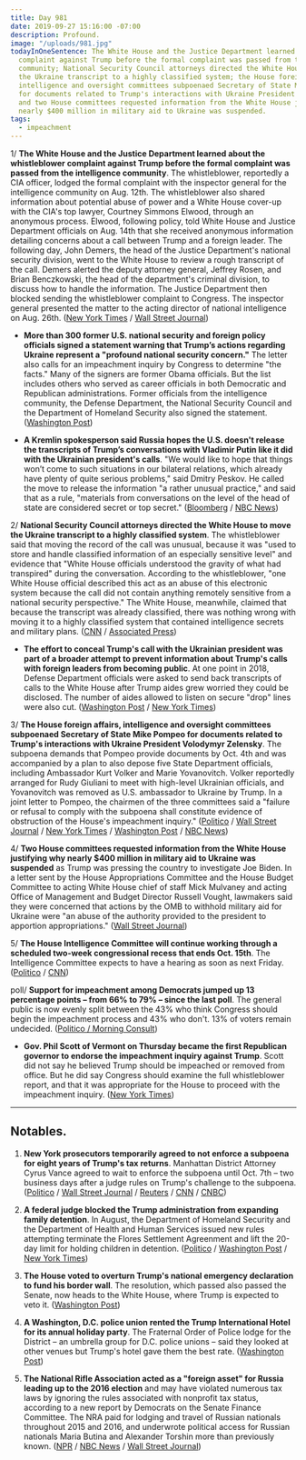 ```yaml
---
title: Day 981
date: 2019-09-27 15:16:00 -07:00
description: Profound.
image: "/uploads/981.jpg"
todayInOneSentence: The White House and the Justice Department learned about the whistleblower
  complaint against Trump before the formal complaint was passed from the intelligence
  community; National Security Council attorneys directed the White House to move
  the Ukraine transcript to a highly classified system; the House foreign affairs,
  intelligence and oversight committees subpoenaed Secretary of State Mike  Pompeo
  for documents related to Trump's interactions with Ukraine President Volodymyr Zelensky;
  and two House committees requested information from the White House justifying why
  nearly $400 million in military aid to Ukraine was suspended.
tags:
  - impeachment
---
```


1/ **The White House and the Justice Department learned about the whistleblower complaint against Trump before the formal complaint was passed from the intelligence community**. The whistleblower, reportedly a CIA officer, lodged the formal complaint with the inspector general for the intelligence community on Aug. 12th. The whistleblower also shared information about potential abuse of power and a White House cover-up with the CIA's top lawyer, Courtney Simmons Elwood, through an anonymous process. Elwood, following policy, told White House and Justice Department officials on Aug. 14th that she received anonymous information detailing concerns about a call between Trump and a foreign leader. The following day, John Demers, the head of the Justice Department's national security division, went to the White House to review a rough transcript of the call. Demers alerted the deputy attorney general, Jeffrey Rosen, and Brian Benczkowski, the head of the department's criminal division, to discuss how to handle the information. The Justice Department then blocked sending the whistleblower complaint to Congress. The inspector general presented the matter to the acting director of national intelligence on Aug. 26th. ([New York Times](https://www.nytimes.com/2019/09/26/us/politics/who-is-whistleblower.html) / [Wall Street Journal](https://www.wsj.com/articles/justice-department-got-early-word-of-concerns-about-trumps-ukraine-call-11569606526))

* **More than 300 former U.S. national security and foreign policy officials signed a statement warning that Trump’s actions regarding Ukraine represent a "profound national security concern."** The letter also calls for an impeachment inquiry by Congress to determine "the facts." Many of the signers are former Obama officials. But the list includes others who served as career officials in both Democratic and Republican administrations. Former officials from the intelligence community, the Defense Department, the National Security Council and the Department of Homeland Security also signed the statement. ([Washington Post](https://www.washingtonpost.com/national-security/nearly-300-former-officials-call-trumps-actions-concerning-ukraine-profound-national-security-concern/2019/09/27/254c09ac-e09e-11e9-8dc8-498eabc129a0_story.html))

* **A Kremlin spokesperson said Russia hopes the U.S. doesn't release the transcripts of Trump’s conversations with Vladimir Putin like it did with the Ukrainian president's calls**. "We would like to hope that things won’t come to such situations in our bilateral relations, which already have plenty of quite serious problems," said Dmitry Peskov. He called the move to release the information "a rather unusual practice," and said that as a rule, "materials from conversations on the level of the head of state are considered secret or top secret." ([Bloomberg](https://www.bloomberg.com/news/articles/2019-09-27/kremlin-hopes-white-house-doesn-t-release-putin-trump-calls) / [NBC News](https://www.nbcnews.com/news/world/kremlin-says-it-hopes-u-s-would-not-release-trump-n1059446))

2/ **National Security Council attorneys directed the White House to move the Ukraine transcript to a highly classified system**. The whistleblower said that moving the record of the call was unusual, because it was "used to store and handle classified information of an especially sensitive level" and evidence that "White House officials understood the gravity of what had transpired" during the conversation. According to the whistleblower, "one White House official described this act as an abuse of this electronic system because the call did not contain anything remotely sensitive from a national security perspective." The White House, meanwhile, claimed that because the transcript was already classified, there was nothing wrong with moving it to a highly classified system that contained intelligence secrets and military plans. ([CNN](https://www.cnn.com/2019/09/27/politics/donald-trump-ukraine-transcript-white-house/index.html) / [Associated Press](https://apnews.com/ec576ac2faa942d18450f7bdfac0ef24))

* **The effort to conceal Trump's call with the Ukrainian president was part of a broader attempt to prevent information about Trump's calls with foreign leaders from becoming public**. At one point in 2018, Defense Department officials were asked to send back transcripts of calls to the White House after Trump aides grew worried they could be disclosed. The number of aides allowed to listen on secure "drop" lines were also cut. ([Washington Post](https://www.washingtonpost.com/politics/effort-to-shield-trumps-call-with-ukrainian-leader-was-part-of-broader-secrecy-effort/2019/09/26/dc3a482c-e076-11e9-be96-6adb81821e90_story.html) / [New York Times](https://www.nytimes.com/2019/09/26/us/politics/trump-ukraine-timeline.html))

3/ **The House foreign affairs, intelligence and oversight committees subpoenaed Secretary of State Mike  Pompeo for documents related to Trump's interactions with Ukraine President Volodymyr Zelensky**. The subpoena demands that Pompeo provide documents by Oct. 4th and was accompanied by a plan to also depose five State Department officials, including Ambassador Kurt Volker and Marie Yovanovitch. Volker reportedly arranged for Rudy Giuliani to meet with high-level Ukrainian officials, and Yovanovitch was removed as U.S. ambassador to Ukraine by Trump. In a joint letter to Pompeo, the chairmen of the three committees said a "failure or refusal to comply with the subpoena shall constitute evidence of obstruction of the House's impeachment inquiry." ([Politico](https://www.politico.com/news/2019/09/27/democrats-subpoena-pompeo-as-part-of-impeachment-inquiry-000159) / [Wall Street Journal](https://www.wsj.com/articles/house-committees-seek-documents-about-ukraine-aid-delay-11569608326) / [New York Times](https://www.nytimes.com/2019/09/27/us/politics/house-democrats-impeachment-trump.html) / [Washington Post](https://www.washingtonpost.com/politics/trump-whistleblower-impeachment/2019/09/27/55b99276-e0a8-11e9-8dc8-498eabc129a0_story.html) / [NBC News](https://www.nbcnews.com/politics/politics-news/pompeo-subpoenaed-house-democrats-over-trump-ukraine-scandal-n1059791))

4/ **Two House committees requested information from the White House justifying why nearly $400 million in military aid to Ukraine was suspended** as Trump was pressing the country to investigate Joe Biden. In a letter sent by the House Appropriations Committee and the House Budget Committee to acting White House chief of staff Mick Mulvaney and acting Office of Management and Budget Director Russell Vought, lawmakers said they were concerned that actions by the OMB to withhold military aid for Ukraine were "an abuse of the authority provided to the president to apportion appropriations." ([Wall Street Journal](https://www.wsj.com/articles/house-committees-seek-documents-about-ukraine-aid-delay-11569608326))

5/ **The House Intelligence Committee will continue working through a scheduled two-week congressional recess that ends Oct. 15th**. The Intelligence Committee expects to have a hearing as soon as next Friday. ([Politico](https://www.politico.com/story/2019/09/27/house-intelligence-committee-impeachment-1516995) / [CNN](https://www.cnn.com/2019/09/27/politics/impeachment-inquiry-hearing-schiff/index.html))

poll/ **Support for impeachment among Democrats jumped up 13 percentage points – from 66% to 79% – since the last poll**. The general public is now evenly split between the 43% who think Congress should begin the impeachment process and 43% who don't. 13% of voters remain undecided. ([Politico / Morning Consult](https://www.politico.com/story/2019/09/26/poll-support-impeachment-trump-1515012))

* **Gov. Phil Scott of Vermont on Thursday became the first Republican governor to endorse the impeachment inquiry against Trump**. Scott did not say he believed Trump should be impeached or removed from office. But he did say Congress should examine the full whistleblower report, and that it was appropriate for the House to proceed with the impeachment inquiry. ([New York Times](https://www.nytimes.com/2019/09/26/us/politics/phil-scott-vermont-governor-impeachment.html))

---

## Notables.

1. **New York prosecutors temporarily agreed to not enforce a subpoena for eight years of Trump's tax returns**. Manhattan District Attorney Cyrus Vance agreed to wait to enforce the subpoena until Oct. 7th – two business days after a judge rules on Trump's challenge to the subpoena. ([Politico](https://www.politico.com/story/2019/09/26/new-york-trump-tax-returns-1515405) / [Wall Street Journal](https://www.politico.com/story/2019/09/26/new-york-trump-tax-returns-1515405) / [Reuters](https://www.reuters.com/article/us-usa-trump-vance-idUSKBN1WB2RE) / [CNN](https://www.cnn.com/2019/09/25/politics/trump-taxes-new-york/index.html) / [CNBC](https://www.cnbc.com/2019/09/27/prosecutors-agree-to-pause-in-subpoena-for-trump-tax-returns.html))

2. **A federal judge blocked the Trump administration from expanding family detention**. In August, the Department of Homeland Security and the Department of Health and Human Services issued new rules attempting terminate the Flores Settlement Agreenment and lift the 20-day limit for holding children in detention. ([Politico](https://www.politico.com/news/2019/09/27/judge-blocks-expanded-family-detentions-006575) / [Washington Post](https://www.washingtonpost.com/immigration/federal-judge-blocks-trump-administration-from-detaining-migrant-children-for-indefinite-periods/2019/09/27/49a39790-e15f-11e9-b199-f638bf2c340f_story.html) / [New York Times](https://www.nytimes.com/2019/09/27/us/migrant-children-flores-court.html))

3. **The House voted to overturn Trump's national emergency declaration to fund his border wall**. The resolution, which passed also passed the Senate, now heads to the White House, where Trump is expected to veto it. ([Washington Post](https://www.washingtonpost.com/politics/house-votes-to-overturn-trumps-national-emergency-to-fund-border-wall--but-falls-short-of-veto-proof-majority/2019/09/27/ebc4b9a0-e128-11e9-b199-f638bf2c340f_story.html))

4. **A Washington, D.C. police union rented the Trump International Hotel for its annual holiday party**. The Fraternal Order of Police lodge for the District – an umbrella group for D.C. police unions – said they looked at other venues but Trump's hotel gave them the best rate. ([Washington Post](https://www.washingtonpost.com/politics/a-dc-police-union-is-holding-its-holiday-party-at-president-trumps-hotel-some-members-are-furious/2019/09/27/58631a58-e08d-11e9-b199-f638bf2c340f_story.html))

5. **The National Rifle Association acted as a "foreign asset" for Russia leading up to the 2016 election** and may have violated numerous tax laws by ignoring the rules associated with nonprofit tax status, according to a new report by Democrats on the Senate Finance Committee. The NRA paid for lodging and travel of Russian nationals throughout 2015 and 2016, and underwrote political access for Russian nationals Maria Butina and Alexander Torshin more than previously known. ([NPR](https://www.npr.org/2019/09/27/764879242/nra-was-foreign-asset-to-russia-ahead-of-2016-new-senate-report-reveals) / [NBC News](https://www.nbcnews.com/politics/congress/senate-democrats-accuse-nra-promising-access-u-s-officials-exchange-n1059496) / [Wall Street Journal](https://www.wsj.com/articles/nras-ties-to-russian-nationals-detailed-in-new-report-11569593888))